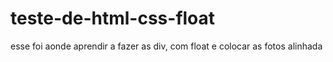 # teste-de-html-css-float
 esse  foi aonde  aprendir a fazer as div, com float e colocar as fotos alinhada 
 
 
